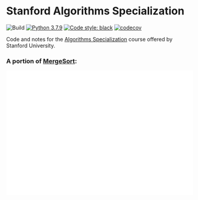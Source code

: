 # Stanford Algorithms Specialization
![Build](https://github.com/connor-mccarthy/algorithms-specialization-stanford/workflows/Python%20Workflow/badge.svg)
[![Python 3.7.9](https://img.shields.io/badge/python-3.7.9-blue.svg)](https://www.python.org/downloads/release/python-360/)
[![Code style: black](https://img.shields.io/badge/code%20style-black-000000.svg)](https://github.com/psf/black)
[![codecov](https://codecov.io/gh/connor-mccarthy/algorithms-specialization-stanford/branch/master/graph/badge.svg?token=4AHCWFKISX)](https://codecov.io/gh/connor-mccarthy/algorithms-specialization-stanford)

Code and notes for the [Algorithms Specialization](https://www.coursera.org/specializations/algorithms) course offered by Stanford University.

### A portion of [MergeSort](https://en.wikipedia.org/wiki/Merge_sort):
<img src="merge.svg" alt="mergesort_merge" width="500" height="auto">
